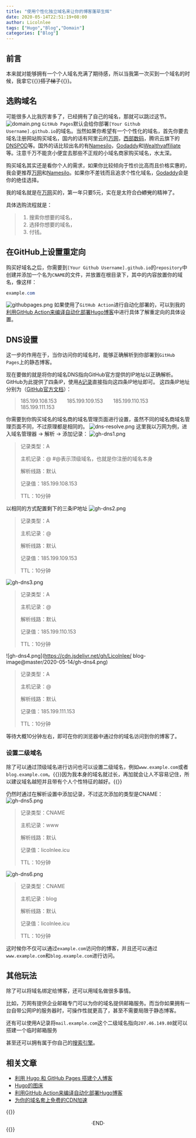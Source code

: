 ```yaml
---
title: "使用个性化独立域名来让你的博客蓬荜生辉"
date: 2020-05-14T22:51:19+08:00
author: Licolnlee
tags: ["Hugo","Blog","Domain"]
categories: ["Blog"]
---
```



## 前言
本来就对能够拥有一个个人域名充满了期待感，所以当我第一次买到一个域名的时候，我拿它{{<spoiler>}}<s>搭了梯子</s>{{</spoiler>}}。

## 选购域名
可能很多人比我厉害多了，已经拥有了自己的域名，那就可以跳过这节。
![domain.png](https://cdn.jsdelivr.net/gh/Licolnlee/blog-image@master/2020-05-14/domain.png)
`GitHub Pages`默认会给你部署`[Your Github Username].github.io`的域名。当然如果你希望有一个个性化的域名，首先你要去域名注册网站购买域名，国内的话有阿里云的[万网](https://wanwang.aliyun.com/)，[西部数码](http://m.west.cn/m/domain/)，腾讯云旗下的[DNSPOD](https://dnspod.cloud.tencent.com/)等。国外的话比较出名的有[Namesilo](https://www.namesilo.com/)，[Godaddy](https://www.godaddy.com/)和[Wealthyaffiliate](https://www.wealthyaffiliate.com/)等。注意千万不能贪小便宜去那些不正规的小域名商家购买域名，水太深。

购买域名其实还是看你个人的需求，如果你比较倾向于性价比高而且价格实惠的，我会更推荐[万网](https://wanwang.aliyun.com/)和[Namesilo](https://www.namesilo.com)。如果你不差钱而且追求个性化域名，[Godaddy](https://www.godaddy.com)会是你的绝佳选择。

我的域名就是在[万网](https://wanwang.aliyun.com)买的，第一年只要5元，实在是太符合~~白嫖党~~的精神了。

具体选购流程就是：
> 1. 搜索你想要的域名，
> 2. 选择你想要的域名，
> 3. 付钱。
## 在GitHub上设置重定向

购买好域名之后，你需要到`[Your Github Username].github.io`的`repository`中创建并添加一个名为`CNAME`的文件，并放置在根目录下，其中的内容放置你的域名，像这样：
```Powershell
example.com
```
![githubpages.png](https://cdn.jsdelivr.net/gh/Licolnlee/blog-image@master/2020-05-14/githubpages.png)
如果使用了`GitHub Action`进行自动化部署的，可以到我的[利用GitHub Action来编译自动化部署Hugo博客](https://licolnlee.icu/post/2020/0513/)中进行具体了解重定向的具体设置。

## DNS设置

这一步的作用在于，当你访问你的域名时，能够正确解析到你部署到`GitHub Pages`上的静态博客。

现在要做的就是将你的域名DNS指向GitHub官方提供的IP地址以正确解析。GitHub为此提供了四条IP，使用[A记录](https://zh.wikipedia.org/wiki/%E5%9F%9F%E5%90%8D%E7%B3%BB%E7%BB%9F#%E8%AE%B0%E5%BD%95%E7%B1%BB%E5%9E%8B)直接指向这四条IP地址即可。
这四条IP地址分别为（[GitHub官方文档](https://help.github.com/en/articles/setting-up-an-apex-domain)）：
> 185.199.108.153  185.199.109.153  185.199.110.153  185.199.111.153

你需要到你购买域名的域名商的域名管理页面进行设置，虽然不同的域名商域名管理页面不同，不过原理都是相同的。
![dns-resolve.png](https://cdn.jsdelivr.net/gh/Licolnlee/blog-image@master/2020-05-14/dns-resolve.png)
这里我以万网为例，进入域名管理器 -> 解析 -> 添加记录：
![gh-dns1.png](https://cdn.jsdelivr.net/gh/Licolnlee/blog-image@master/2020-05-14/gh-dns1.png)
> 记录类型：A
>
> 主机记录：@   #@表示顶级域名，也就是你注册的域名本身
>
> 解析线路：默认
>
> 记录值：185.199.108.153
>
> TTL：10分钟

以相同的方式配置剩下的三条IP地址
![gh-dns2.png](https://cdn.jsdelivr.net/gh/Licolnlee/blog-image@master/2020-05-14/gh-dns2.png)
> 记录类型：A
>
> 主机记录：@
>
> 解析线路：默认
>
> 记录值：185.199.109.153
>
> TTL：10分钟

![gh-dns3.png](https://cdn.jsdelivr.net/gh/Licolnlee/blog-image@master/2020-05-14/gh-dns3.png)

> 记录类型：A
>
> 主机记录：@
>
> 解析线路：默认
>
> 记录值：185.199.110.153
>
> TTL：10分钟

![gh-dns4.png](https://cdn.jsdelivr.net/gh/Licolnlee/
blog-image@master/2020-05-14/gh-dns4.png)

> 记录类型：A
>
> 主机记录：@
>
> 解析线路：默认
>
> 记录值：185.199.111.153
>
> TTL：10分钟

等待大概10分钟左右，即可在你的浏览器中通过你的域名访问到你的博客了。

### 设置二级域名

除了可以通过顶级域名进行访问也可以设置二级域名，例如`www.example.com`或者`blog.example.com`。{{<spoiler>}}因为我本身的域名就过长，再加就会让人不容易记住，所以建议域名越短并且带有个人个性特征的越好。{{</spoiler>}}

仍然时通过在解析设置中添加记录，不过这次添加的类型是CNAME：
![gh-dns5.png](https://cdn.jsdelivr.net/gh/Licolnlee/blog-image@master/2020-05-14/gh-dns5.png)
> 记录类型：CNAME
>
> 主机记录：www
>
> 解析线路：默认
>
> 记录值：licolnlee.icu
>
> TTL：10分钟

![gh-dns6.png](https://cdn.jsdelivr.net/gh/Licolnlee/blog-image@master/2020-05-14/gh-dns6.png)

> 记录类型：CNAME
>
> 主机记录：blog
>
> 解析线路：默认
>
> 记录值：licolnlee.icu
>
> TTL：10分钟

这时候你不仅可以通过`example.com`访问你的博客，并且还可以通过`www.example.com`和`blog.example.com`进行访问。

## 其他玩法

除了可以将域名绑定给博客，还可以用域名做很多事情。

比如，万网有提供企业邮箱专门可以为你的域名提供邮箱服务。而当你如果拥有一台自带公网IP的服务器时，可操作性就更高了，甚至不需要局限于静态博客。

还有可以使用A记录将`mail.example.com`这个二级域名指向`207.46.149.80`就可以搭建一个临时邮箱服务

甚至还可以拥有属于你自己的[搜索引擎](https://nutch.apache.org/)。


## 相关文章
* [利用 Hugo 和 GitHub Pages 搭建个人博客](https://licolnlee.icu/post/2020/0511/)
* [Hugo的图床](https://licolnlee.icu/post/2020/0512/)
* [利用GitHub Action来编译自动化部署Hugo博客](https://licolnlee.icu/post/2020/0513/)
* [为你的域名套上免费的CDN加速](https://licolnlee.icu/post/2020/0515/)



{{<spoiler>}}
<br>

<center>  ·END·  </center>
{{</spoiler>}}